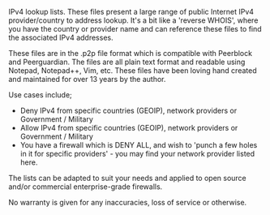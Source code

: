 IPv4 lookup lists.
These files present a large range of public Internet IPv4 provider/country to address lookup.
It's a bit like a 'reverse WHOIS', where you have the country or provider name and can reference these files to find the associated IPv4 addresses.

These files are in the .p2p file format which is compatible with Peerblock and Peerguardian.
The files are all plain text format and readable using Notepad, Notepad++, Vim, etc.
These files have been loving hand created and maintained for over 13 years by the author.

Use cases include;
* Deny IPv4 from specific countries (GEOIP), network providers or Government / Military
* Allow IPv4 from specific countries (GEOIP), network providers or Government / Military
* You have a firewall which is DENY ALL, and wish to 'punch a few holes in it for specific providers' - you may find your network provider listed here.

The lists can be adapted to suit your needs and applied to open source and/or commercial enterprise-grade firewalls.



No warranty is given for any inaccuracies, loss of service or otherwise.